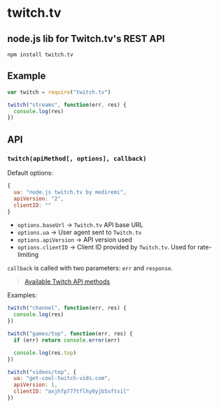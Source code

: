 # twitch.tv
node.js lib for Twitch.tv's REST API
---

`npm install twitch.tv`

## Example

```js
var twitch = require("twitch.tv")

twitch("streams", function(err, res) {
  console.log(res)
})
```

## API

### `twitch(apiMethod[, options], callback)`

Default options:
```js
{
  ua: "node.js twitch.tv by mediremi",
  apiVersion: "2",
  clientID: ""
}
```

* `options.baseUrl` -> `Twitch.tv` API base URL
* `options.ua` -> User agent sent to `Twitch.tv`
* `options.apiVersion` -> API version used
* `options.clientID` -> Client ID provided by `Twitch.tv`. Used for rate-limiting

`callback` is called with two parameters: `err` and `response`.

> [Available Twitch API methods](https://github.com/justintv/twitch-api#index)

Examples:

```js
twitch("channel", function(err, res) {
  console.log(res)
})

twitch("games/top", function(err, res) {
  if (err) return console.error(err)

  console.log(res.top)
})

twitch("videos/top", {
  ua: "get-cool-twitch-vids.com",
  apiVersion: 1,
  clientID: "axjhfp777tflhy0yjb5sftsil"
})
```

